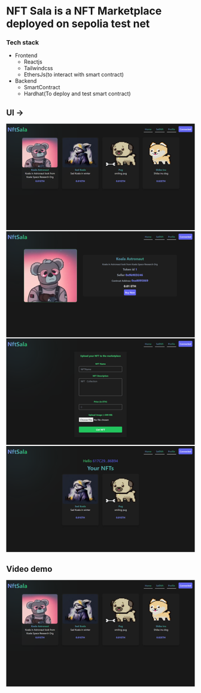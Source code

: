 # NFT Sala is a NFT Marketplace deployed on sepolia test net
### Tech stack
   - Frontend
     - Reactjs
     - Tailwindcss
     - EthersJs(to interact with smart contract)
   - Backend
     - SmartContract
     - Hardhat(To deploy and test smart contract)

## UI ->
![image](images/img1.png)
![image](images/img2.png)
![image](images/img3.png)
![image](images/img4.png)
## Video demo
[![Watch the video](images/img1.png)](https://www.linkedin.com/feed/update/urn:li:activity:7112066629655572480/)
